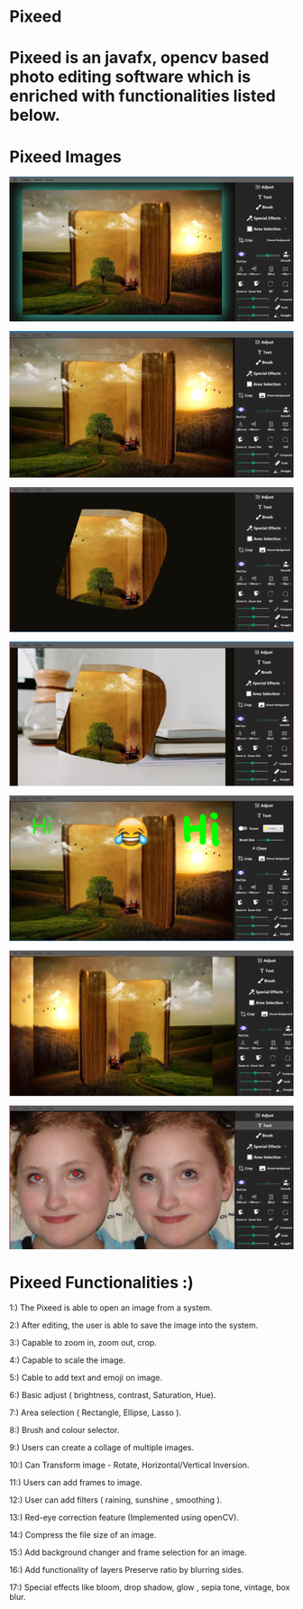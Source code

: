 # Pixeed 

# Pixeed is an javafx, opencv based photo editing software which is enriched with functionalities listed below.

# Pixeed Images

![alt text](https://github.com/Chitra-Maker/Pixeed/blob/main/Screenshot%20(26).png?raw=true)

![alt text](https://github.com/Chitra-Maker/Pixeed/blob/main/Screenshot%20(34).png?raw=true)

![alt text](https://github.com/Chitra-Maker/Pixeed/blob/main/Screenshot%20(35).png?raw=true)

![alt text](https://github.com/Chitra-Maker/Pixeed/blob/main/Screenshot%20(36).png?raw=true)

![alt text](https://github.com/Chitra-Maker/Pixeed/blob/main/Screenshot%20(37).png?raw=true)

![alt text](https://github.com/Chitra-Maker/Pixeed/blob/main/Screenshot%20(38).png?raw=true)

![alt text](https://github.com/Chitra-Maker/Pixeed/blob/main/Screenshot%20(39).png?raw=true)

# Pixeed Functionalities :)

1:) The Pixeed is able to open an image from a system.

2:)  After editing, the user is able to save the image into the system.

3:)  Capable to zoom in, zoom out, crop.

4:)  Capable to scale the image.

5:)  Cable to add text and emoji on image.

6:)  Basic adjust ( brightness, contrast, Saturation, Hue).

7:)  Area selection ( Rectangle, Ellipse, Lasso ).

8:)  Brush and colour selector.

9:)  Users can create a collage of multiple images.

10:) Can Transform image - Rotate, Horizontal/Vertical Inversion.

11:) Users can add frames to image.

12:) User can add filters ( raining, sunshine , smoothing ).

13:) Red-eye correction feature (Implemented using openCV).

14:) Compress the file size of an image.

15:) Add background changer and frame selection for an image.

16:) Add functionality of layers Preserve ratio by blurring sides.

17:) Special effects like bloom, drop shadow, glow , sepia tone, vintage, box blur.



